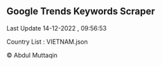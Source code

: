 

## Google Trends Keywords Scraper 
 
Last Update 14-12-2022 , 09:56:53

Country List :
VIETNAM.json



© Abdul Muttaqin 
